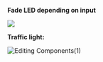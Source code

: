 **Fade LED depending on input**

![](https://github.com/kisalu-id/Code-for-microcontroller-Arduino-Uno/Fade-LED-depending-on-input.gif)


**Traffic light:**


![Editing Components(1)](https://github.com/kisalu-id/Code-for-microcontroller-Arduino-Uno/assets/152627403/eb6207aa-5e10-4e1d-9df6-3218fa821873)

